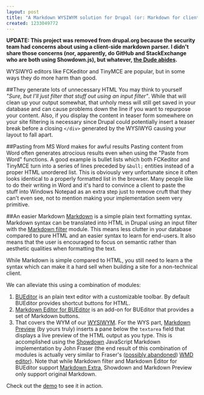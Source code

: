 ```yaml
--- 
layout: post
title: "A Markdown WYSIWYM solution for Drupal (or: Markdown for clients that don't sport neck beards)"
created: 1233049772
---
```

<span class="update">**UPDATE: This project was removed from drupal.org because the security team had concerns about using a client-side markdown parser. I didn't share those concerns (nor, apparently, do GitHub and StackExchange who are both using Showdown.js), but whatever, [the Dude abides](http://www.youtube.com/watch?v=K2PPgcNjols).**</span>

WYSIWYG editors like FCKeditor and TinyMCE are popular, but in some ways they do more harm than good.

##They generate lots of unnecessary HTML
You may think to yourself <cite>"Sure, but I'll just filter that stuff out using an input filter"</cite>. While that will clean up your output somewhat, that unholy mess will still get saved in your database and can cause problems down the line if you want to repurpose your content. Also, if you display the content in teaser form somewhere on your site filtering is necessary since Drupal could potentially insert a teaser break before a closing `</div>` generated by the WYSIWYG causing your layout to fall apart.

##Pasting from MS Word makes for awful results
Pasting content from Word often generates atrocious results even when using the "Paste from Word" functions. A good example is bullet lists which both FCKeditor and TinyMCE turn into a series of lines preceded by `&bull;` entities instead of a proper HTML unordered list. This is obviously very unfortunate since it often looks identical to a properly formatted list in the browser. Many people like to do their writing in Word and it's hard to convince a client to paste the stuff into Windows Notepad as an extra step just to remove cruft that they can't even see, not to mention making your implementation seem very primitive.

##An easier Markdown
[Markdown](http://daringfireball.net/projects/markdown/) is a simple plain text formatting syntax. Markdown syntax can be translated into HTML in Drupal using an input filter with the [Markdown filter](http://drupal.org/project/markdown) module. This means less clutter in your database compared to pure HTML and an easier syntax to learn for end-users. It also means that the user is encouraged to focus on semantic rather than aesthetic qualities when formatting the text.

While Markdown is simple compared to HTML, you still need to learn a the syntax which can make it a hard sell when building a site for a non-technical client. 

We can alleviate this using a combination of modules:

1. [BUEditor](http://drupal.org/project/bueditor) is an plain text editor with a customizable toolbar. By default BUEditor provides shortcut buttons for HTML.
2. [Markdown Editor for BUEditor](http://drupal.org/project/markdowneditor) is an add-on for BUEditor that provides a set of Markdown buttons.
3. That covers the WYM of our [WYSIWYM](http://en.wikipedia.org/wiki/WYSIWYM). For the WYS part, [Markdown Preview](http://drupal.org/project/markdownpreview) (by yours truly) inserts a pane below the `textarea` field that displays a live preview of the HTML output as you type. This is accomplished using the [Showdown](http://attacklab.net/showdown/) JavaScript Markdown implementation by John Fraser (the end result of this combination of modules is actually very similar to Fraser's ([possibly abandoned](http://blog.stackoverflow.com/2008/12/reverse-engineering-the-wmd-editor/)) [WMD editor](http://wmd-editor.com/)).
Note that while Markdown filter and Markdown Editor for BUEditor support [Markdown Extra](http://michelf.com/projects/php-markdown/extra/), Showdown and Markdown Preview only support original Markdown.

Check out the [demo](http://markdownpreview.sixshooter.se) to see it in action.
